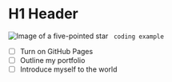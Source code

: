 # H1 Header
![Image of a five-pointed star](https://commons.wikimedia.org/wiki/File:Five-pointed_star.svg)
``` coding example```
- [ ] Turn on GitHub Pages
- [ ] Outline my portfolio
- [ ] Introduce myself to the world
